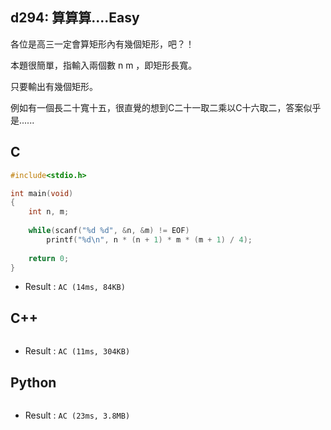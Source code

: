 ## d294: 算算算....Easy
各位是高三一定會算矩形內有幾個矩形，吧？！

本題很簡單，指輸入兩個數 n m ，即矩形長寬。

只要輸出有幾個矩形。

例如有一個長二十寬十五，很直覺的想到C二十一取二乘以C十六取二，答案似乎是......

## C
```C
#include<stdio.h>

int main(void)
{
	int n, m;
	
	while(scanf("%d %d", &n, &m) != EOF)
		printf("%d\n", n * (n + 1) * m * (m + 1) / 4);
		
	return 0;
} 
```
 * Result : `AC (14ms, 84KB)`

## C++
```C++

```
 * Result : `AC (11ms, 304KB)`

## Python
```python

```
 * Result : `AC (23ms, 3.8MB)`
